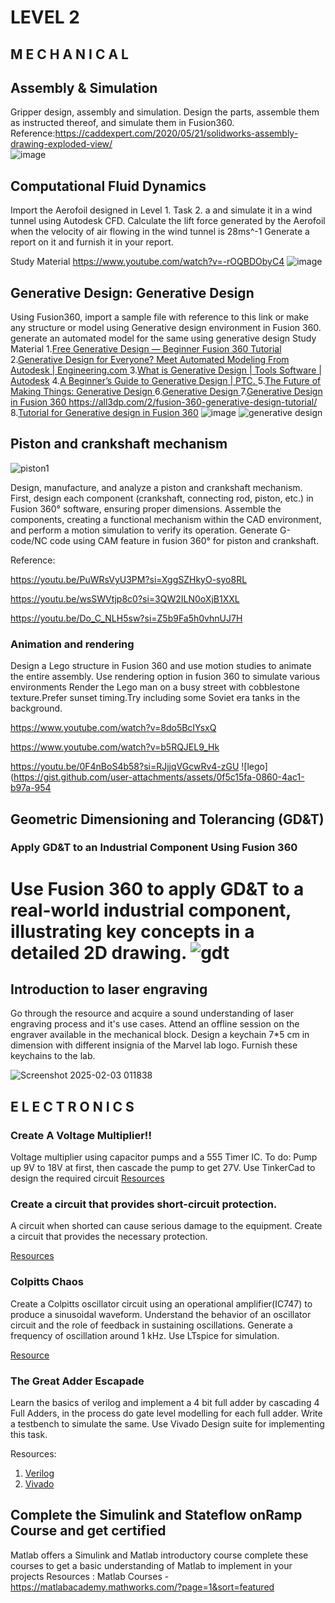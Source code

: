 # LEVEL 2
## M E C H A N I C A L
## Assembly & Simulation
Gripper design, assembly and simulation.
Design the parts, assemble them as instructed thereof, and simulate them in Fusion360.
Reference:https://caddexpert.com/2020/05/21/solidworks-assembly-drawing-exploded-view/  
![image](https://github.com/UVCE-Marvel/D-P-001/assets/105961270/c88cf33c-1fa5-420e-8595-86a8a6850bd8)
## Computational Fluid Dynamics
Import the Aerofoil designed in Level 1. Task 2. a and simulate it in a wind tunnel using Autodesk CFD.
Calculate the lift force generated by the Aerofoil when the velocity of air flowing in the wind tunnel is 28ms^-1
Generate a report on it and furnish it in your report.

Study Material
https://www.youtube.com/watch?v=-rOQBDObyC4 
![image](https://github.com/UVCE-Marvel/D-P-001/assets/105961270/9b67006e-550b-4ca5-aaef-e1b2cde4573d)
## Generative Design: Generative Design
Using Fusion360, import a sample file with reference to this link or make any structure or model using Generative design environment in Fusion 360.
generate an automated model for the same using generative design
Study Material
1.[Free Generative Design — Beginner Fusion 360 Tutorial](https://www.youtube.com/watch?v=PSSt8wswNJQ)
2.[Generative Design for Everyone? Meet Automated Modeling From Autodesk | Engineering.com ](https://www.engineering.com/story/generative-design-for-everyone-meet-automated-modeling-from-autodesk)
3.[What is Generative Design | Tools Software | Autodesk](https://www.autodesk.com/solutions/generative-design)
4.[A Beginner’s Guide to Generative Design | PTC. ](https://www.ptc.com/en/blogs/cad/beginner-guide-generative-design#:~:text=Generative%20design%20is%20a%20technologhttps://www.ptc.com/en/blogs/cad/beginner-guide-generative-design#:~:text=Generative%20design%20is%20a%20technology,designs%20that%20meet%20those%20requirementsy,designs%20that%20meet%20those%20requirements)
5.[The Future of Making Things: Generative Design ](https://www.youtube.com/watch?v=E2SxqUvtpIk)
6.[Generative Design ](https://www.youtube.com/watch?v=vtfNlWEJxw4)
7.[Generative Design in Fusion 360 ](https://www.youtube.com/watch?v=jvSMCkjTYLE)
https://all3dp.com/2/fusion-360-generative-design-tutorial/ 
8.[Tutorial for Generative design in Fusion 360](https://www.youtube.com/watch?v=sps-OR60fVU&list=PLEzzQIuBvBkr7tNcgERS9IIxLSPbb8A6M)
![image](https://github.com/UVCE-Marvel/D-P-001/assets/105961270/7154cf99-c92e-4328-ba7d-8df21d3dca08)
![generative design](https://gist.github.com/user-attachments/assets/05bbe524-15b8-4c0e-885e-d8720d12b3fc)
##  Piston and crankshaft mechanism
![piston1](https://github.com/user-attachments/assets/591293c2-f4a4-4db6-b095-3ff3a4302fc0)


Design, manufacture, and analyze a piston and crankshaft mechanism. First, design each component (crankshaft, connecting rod, piston, etc.) in Fusion 360° software, ensuring proper dimensions. Assemble the components, creating a functional mechanism within the CAD environment, and perform a motion simulation to verify its operation. 
Generate G-code/NC code using CAM feature in fusion 360° for piston and crankshaft.

Reference:
 
 https://youtu.be/PuWRsVyU3PM?si=XggSZHkyO-syo8RL 

https://youtu.be/wsSWVtjp8c0?si=3QW2ILN0oXjB1XXL

https://youtu.be/Do_C_NLH5sw?si=Z5b9Fa5h0vhnUJ7H 

### Animation and rendering
  Design a Lego structure in Fusion 360 and use motion studies to animate the entire assembly. Use rendering option in fusion 360 to simulate various environments
Render the Lego man on a busy street with cobblestone texture.Prefer sunset timing.Try including some Soviet era tanks in the background.

https://www.youtube.com/watch?v=8do5BcIYsxQ

https://www.youtube.com/watch?v=b5RQJEL9_Hk

https://youtu.be/0F4nBoS4b58?si=RJjjqVGcwRv4-zGU
![lego](https://gist.github.com/user-attachments/assets/0f5c15fa-0860-4ac1-b97a-954

## Geometric Dimensioning and Tolerancing (GD&T)
### Apply GD&T to an Industrial Component Using Fusion 360

Use Fusion 360 to apply GD&T to a real-world industrial component, illustrating key concepts in a detailed 2D drawing.
![gdt](https://github.com/user-attachments/assets/0f1257e1-9ba9-4e5d-8e97-6ed17e4e9a0d)
=======
## Introduction to laser engraving
Go through the resource and acquire a sound understanding of laser engraving process and it's use cases. Attend an offline session on the engraver available in the mechanical block. Design a keychain 7*5 cm in dimension with different insignia of the Marvel lab logo. Furnish these keychains to the lab.

![Screenshot 2025-02-03 011838](https://github.com/user-attachments/assets/1f20435f-67c3-440f-8ef3-db7c78f8ce6d)


## E L E C T R O N I C S
### Create A Voltage Multiplier!!
Voltage multiplier using capacitor pumps and a 555 Timer IC.
To do:
Pump up 9V to 18V at first, then cascade the pump to get 27V.
Use TinkerCad to design the required circuit
[Resources](https://www.youtube.com/results?search_query=voltage+multiplier)

### Create a circuit that provides short-circuit protection.
A circuit when shorted can cause serious damage to the equipment. Create a circuit that provides the necessary protection.

[Resources](https://www.instructables.com/How-to-Make-Short-Circuit-Protection-Circuit/)
### Colpitts Chaos
Create a Colpitts oscillator circuit using an operational amplifier(IC747) to produce a sinusoidal waveform. Understand the behavior of an oscillator circuit and the role of feedback in sustaining oscillations. Generate a frequency of oscillation around 1 kHz.
Use LTspice for simulation.

[Resource](https://www.youtube.com/results?search_query=colpitts+oscillator)

### The Great Adder Escapade
Learn the basics of verilog and implement a 4 bit full adder by cascading 4 Full Adders, in the process do gate level modelling for each full adder. Write a testbench to simulate the same.
Use Vivado Design suite for implementing this task.

Resources:
1. [Verilog](https://www.asic-world.com/verilog/veritut.html)
2. [Vivado](https://docs.amd.com/r/en-US/ug949-vivado-design-methodology/Vivado-Design-Suite-Tutorials)

 ## Complete the Simulink and Stateflow onRamp Course and get certified
 Matlab offers a Simulink and Matlab introductory course complete these courses to get a basic understanding of Matlab to implement in your projects
 Resources : Matlab Courses - https://matlabacademy.mathworks.com/?page=1&sort=featured









